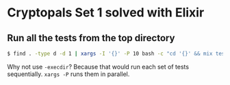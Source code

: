 # Cryptopals Set 1 solved with Elixir

## Run all the tests from the top directory

```bash
$ find . -type d -d 1 | xargs -I '{}' -P 10 bash -c "cd '{}' && mix test"
```

Why not use `-execdir`? Because that would run each set of tests sequentially.
`xargs -P` runs them in parallel.
